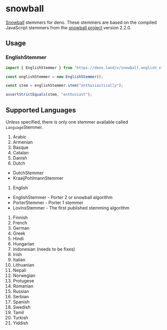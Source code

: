 # snowball

[Snowball](https://snowballstem.org/) stemmers for deno. These stemmers are
based on the compiled JavaScript stemmers from the
[snowball project](https://github.com/snowballstem) version 2.2.0.

## Usage

### EnglishStemmer

```typescript
import { EnglishStemmer } from "https://deno.land/x/snowball.english_stemmer.ts";

const englishStemmer = new EnglishStemmer();

const stem = englishStemmer.stem("enthusiastically");

assertStrictEquals(stem, "enthusiast");
```

## Supported Languages

Unless specified, there is only one stemmer available called `Language`Stemmer.

1. Arabic
1. Armenian
1. Basque
1. Catalan
1. Danish
1. Dutch

- DutchStemmer
- KraaijPohlmannStemmer

1. English

- EnglishStemmer - Porter 2 or snowball algorithm
- PorterStemmer - Porter 1 stemmer
- LovinsStemmer - The first published stemming algorithm

1. Finnish
1. French
1. German
1. Greek
1. Hindi
1. Hungarian
1. Indonesian (needs to be fixes)
1. Irish
1. Italian
1. Lithuanian
1. Nepali
1. Norwegian
1. Protugese
1. Romanian
1. Russian
1. Serbian
1. Spanish
1. Swedish
1. Tamil
1. Turkish
1. Yiddish
